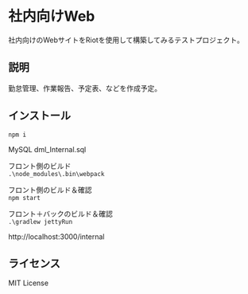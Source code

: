社内向けWeb
====

社内向けのWebサイトをRiotを使用して構築してみるテストプロジェクト。

## 説明

勤怠管理、作業報告、予定表、などを作成予定。

## インストール

`npm i`

MySQL
dml_Internal.sql

フロント側のビルド   
`.\node_modules\.bin\webpack`

フロント側のビルド＆確認   
`npm start`

フロント＋バックのビルド＆確認   
`.\gradlew jettyRun`

http://localhost:3000/internal


## ライセンス

MIT License
